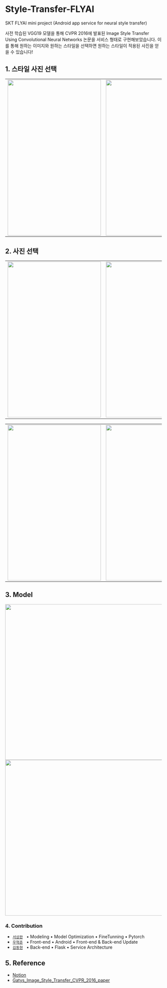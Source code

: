 # Style-Transfer-FLYAI
SKT FLYAI mini project (Android app service for neural style transfer)

사전 학습된 VGG19 모델을 통해 CVPR 2016에 발표된 Image Style Transfer Using Convolutional Neural Networks 논문을 서비스 형태로 구현해보았습니다.
이를 통해 원하는 이미지와 원하는 스타일을 선택하면 원하는 스타일이 적용된 사진을 얻을 수 있습니다!

## 1. 스타일 사진 선택
<table>
  <tr>
    <td><img alt="" src="https://user-images.githubusercontent.com/61751079/184565527-52ad8bc0-86f7-4cfd-8e53-22a030ab24d8.png" width = "300" height = "500" /></td>
    <td><img alt="" src="https://user-images.githubusercontent.com/61751079/184565555-4fcdc72d-7efa-4e12-8d7a-0463301d8b11.png" width = "300" height = "500" /></td>
    <td><img alt="" src="https://user-images.githubusercontent.com/61751079/184565560-4afb14e0-9119-4499-b877-c376fbd664fc.png" width = "300" height = "500" /></td>
  <tr>
</table>

## 2. 사진 선택
<table>
  <tr>
    <td><img alt="" src="https://user-images.githubusercontent.com/61751079/184567025-41d905b8-febc-48da-8c51-ab1698db2097.png" width = "300" height = "500" /></td>
    <td><img alt="" src="https://user-images.githubusercontent.com/61751079/184567035-ed2c278c-6733-4dfa-b9f7-5da4e47f02dc.png" width = "300" height = "500" /></td>
    <td><img alt="" src="https://user-images.githubusercontent.com/61751079/184567027-69fc69ab-252d-4b13-86e7-a12517e487a2.png" width = "300" height = "500" /></td>
  <tr>
</table>

<table>
  <tr>
    <td><img alt="" src="https://user-images.githubusercontent.com/61751079/184567028-4fcdce4d-3335-4546-b4a9-1e2a52b4291f.png" width = "300" height = "500" /></td>
    <td><img alt="" src="https://user-images.githubusercontent.com/61751079/184567032-017bc27f-56fe-4607-b578-82609fac1ca5.png" width = "300" height = "500" /></td>
    <td><img alt="" src="https://user-images.githubusercontent.com/61751079/184567017-51228624-6fc8-473e-aab3-d3d3075aa6fc.png" width = "300" height = "500" /></td>
  <tr>
</table>

## 3. Model
<img alt="" src="https://user-images.githubusercontent.com/61751079/184568350-21c7f219-2cb3-4e83-aa72-ba9fbd5518ca.png" width = "800" height = "500" />
<img alt="" src="https://user-images.githubusercontent.com/61751079/184568348-c1456810-43bd-431a-ad07-448ab03693e5.png" width = "800" height = "500" />



### 4. Contribution

- [`서상완`](https://github.com/sangwan2016) &nbsp; • Modeling • Model Optimization • FineTunning • Pytorch 
- [`우혁준`](https://github.com/huGhW) &nbsp; • Front-end • Android • Front-end & Back-end Update
- [`김동현`](https://github.com/KimDongHyun0907) &nbsp; • Back-end • Flask • Service Architecture

## 5. Reference
- [Notion](https://www.notion.so/sangwan2016/Style-Transfer-4e1f119157954fb582cdac61f74b5439)
- [Gatys_Image_Style_Transfer_CVPR_2016_paper](https://www.cv-foundation.org/openaccess/content_cvpr_2016/papers/Gatys_Image_Style_Transfer_CVPR_2016_paper.pdf)
